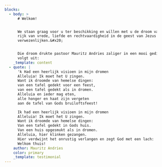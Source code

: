 ```yaml
---
blocks:
  - body: >
      # Welkom!


      We staan graag voor u ter beschikking en willen met u de droom van een
      rijk van vrede, liefde en rechtvaardigheid in de geest van Jezus helpen
      verwezenlijken.&#x20;


      Die droom drukte pastoor Mauritz Andries zaliger in een mooi gedicht als
      volgt uit:
    _template: content
  - quote: |
      'k Had een heerlijk visioen in mijn dromen
      Alleluia! Ik moet het U zingen.
      Want ik droomde van hemelse dingen:
      van een tafel gedekt voor een feest,
      van een tafel gedekt als in dromen.
      Alleluia en ieder mag eten,
      alle honger en haat zijn vergeten
      aan de tafel van Gods bruiloftsfeest!

      Ik had een heerlijk visioen in mijn dromen 
      Alleluia! Ik moet het U zingen.
      Want ik droomde van hemelse dingen:
      Van een tafel gedekt in Gods huis.
      Van een huis opgesmukt als in dromen.
      Alleluia, hier klinken gezangen.
      Hier verdwijnt het onrustig verlangen en zegt God met een lach:
      Welkom thuis!
    author: Mauritz Andries
    color: primary
    _template: testimonial
---
```


